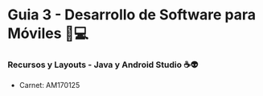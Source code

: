 # Guia 3 - Desarrollo de Software para Móviles 📱💻
### Recursos y Layouts - Java y Android Studio ☕👽

- Carnet: AM170125


